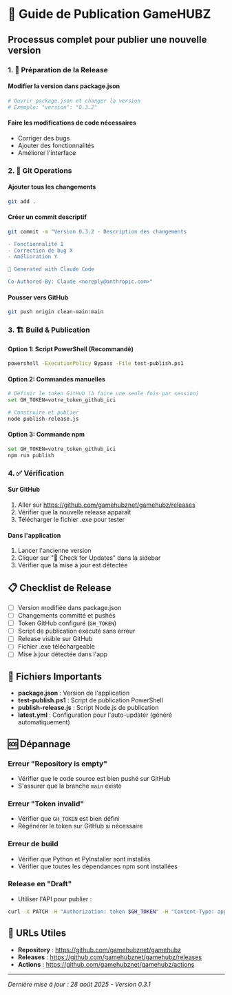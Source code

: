 # 🚀 Guide de Publication GameHUBZ

## Processus complet pour publier une nouvelle version

### 1. 📝 Préparation de la Release

#### Modifier la version dans package.json
```bash
# Ouvrir package.json et changer la version
# Exemple: "version": "0.3.2"
```

#### Faire les modifications de code nécessaires
- Corriger des bugs
- Ajouter des fonctionnalités
- Améliorer l'interface

### 2. 🔄 Git Operations

#### Ajouter tous les changements
```bash
git add .
```

#### Créer un commit descriptif
```bash
git commit -m "Version 0.3.2 - Description des changements

- Fonctionnalité 1
- Correction de bug X
- Amélioration Y

🤖 Generated with Claude Code

Co-Authored-By: Claude <noreply@anthropic.com>"
```

#### Pousser vers GitHub
```bash
git push origin clean-main:main
```

### 3. 🏗️ Build & Publication

#### Option 1: Script PowerShell (Recommandé)
```bash
powershell -ExecutionPolicy Bypass -File test-publish.ps1
```

#### Option 2: Commandes manuelles
```bash
# Définir le token GitHub (à faire une seule fois par session)
set GH_TOKEN=votre_token_github_ici

# Construire et publier
node publish-release.js
```

#### Option 3: Commande npm
```bash
set GH_TOKEN=votre_token_github_ici
npm run publish
```

### 4. ✅ Vérification

#### Sur GitHub
1. Aller sur https://github.com/gamehubznet/gamehubz/releases
2. Vérifier que la nouvelle release apparaît
3. Télécharger le fichier .exe pour tester

#### Dans l'application
1. Lancer l'ancienne version
2. Cliquer sur "🔄 Check for Updates" dans la sidebar
3. Vérifier que la mise à jour est détectée

## 📋 Checklist de Release

- [ ] Version modifiée dans package.json
- [ ] Changements committé et pushés
- [ ] Token GitHub configuré (`GH_TOKEN`)
- [ ] Script de publication exécuté sans erreur
- [ ] Release visible sur GitHub
- [ ] Fichier .exe téléchargeable
- [ ] Mise à jour détectée dans l'app

## 🔧 Fichiers Importants

- **package.json** : Version de l'application
- **test-publish.ps1** : Script de publication PowerShell
- **publish-release.js** : Script Node.js de publication
- **latest.yml** : Configuration pour l'auto-updater (généré automatiquement)

## 🆘 Dépannage

### Erreur "Repository is empty"
- Vérifier que le code source est bien pushé sur GitHub
- S'assurer que la branche `main` existe

### Erreur "Token invalid"
- Vérifier que `GH_TOKEN` est bien défini
- Régénérer le token sur GitHub si nécessaire

### Erreur de build
- Vérifier que Python et PyInstaller sont installés
- Vérifier que toutes les dépendances npm sont installées

### Release en "Draft"
- Utiliser l'API pour publier : 
```bash
curl -X PATCH -H "Authorization: token $GH_TOKEN" -H "Content-Type: application/json" -d '{"draft": false}' https://api.github.com/repos/gamehubznet/gamehubz/releases/[RELEASE_ID]
```

## 📱 URLs Utiles

- **Repository** : https://github.com/gamehubznet/gamehubz
- **Releases** : https://github.com/gamehubznet/gamehubz/releases
- **Actions** : https://github.com/gamehubznet/gamehubz/actions

---
*Dernière mise à jour : 28 août 2025 - Version 0.3.1*